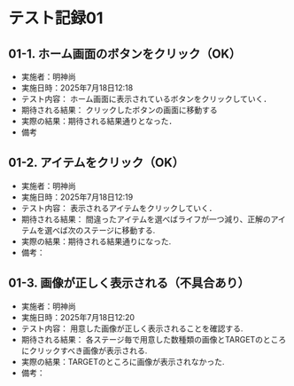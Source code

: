 # テスト記録01

## 01-1. ホーム画面のボタンをクリック（OK）
- 実施者：明神尚
- 実施日時：2025年7月18日12:18
- テスト内容：
ホーム画面に表示されているボタンをクリックしていく．
- 期待される結果：
クリックしたボタンの画面に移動する
- 実際の結果：期待される結果通りとなった．
- 備考

## 01-2. アイテムをクリック（OK）
- 実施者：明神尚
- 実施日時：2025年7月18日12:19
- テスト内容：
表示されるアイテムをクリックしていく．
- 期待される結果：
間違ったアイテムを選べばライフが一つ減り、正解のアイテムを選べば次のステージに移動する.
- 実際の結果：期待される結果通りになった.
- 備考：

## 01-3. 画像が正しく表示される（不具合あり）
- 実施者：明神尚
- 実施日時：2025年7月18日12:20
- テスト内容：
用意した画像が正しく表示されることを確認する.
- 期待される結果：
各ステージ毎で用意した数種類の画像とTARGETのところにクリックすべき画像が表示される.
- 実際の結果：TARGETのところに画像が表示されなかった.
- 備考：